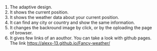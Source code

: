 1. The adaptive design.
2. It shows the current position.
3. It shows the weather data about your current position.
4. It can find any city or country and show the same information.
5. It changes the backround image by click, or by the oploading the page of browser.
6. It gives few links of an aouthor.
You can take a look with github pages. The link https://alexx-13.github.io/Fancy-weather/
